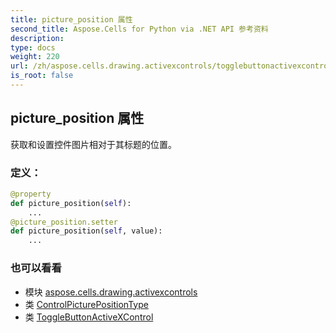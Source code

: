 ```yaml
---
title: picture_position 属性
second_title: Aspose.Cells for Python via .NET API 参考资料
description:
type: docs
weight: 220
url: /zh/aspose.cells.drawing.activexcontrols/togglebuttonactivexcontrol/picture_position/
is_root: false
---
```

## picture_position 属性

获取和设置控件图片相对于其标题的位置。
### 定义：
```python
@property
def picture_position(self):
    ...
@picture_position.setter
def picture_position(self, value):
    ...
```

### 也可以看看
* 模块 [aspose.cells.drawing.activexcontrols](../../)
* 类 [ControlPicturePositionType](/cells/python-net/zh/aspose.cells.drawing.activexcontrols/controlpicturepositiontype)
* 类 [ToggleButtonActiveXControl](/cells/python-net/zh/aspose.cells.drawing.activexcontrols/togglebuttonactivexcontrol)
